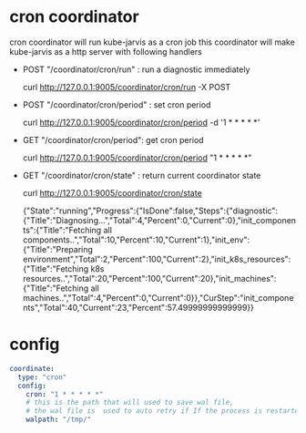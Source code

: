 # cron coordinator

cron coordinator will run kube-jarvis as a cron job
this coordinator will make kube-jarvis as a http server with following handlers
* POST "/coordinator/cron/run" : run a diagnostic immediately

  curl http://127.0.0.1:9005/coordinator/cron/run -X POST

* POST "/coordinator/cron/period" : set cron period

  curl http://127.0.0.1:9005/coordinator/cron/period -d '1 * * * * *'

* GET "/coordinator/cron/period":  get cron period 

  curl http://127.0.0.1:9005/coordinator/cron/period
  "1 * * * * *"  

* GET "/coordinator/cron/state" : return current coordinator state

  curl http://127.0.0.1:9005/coordinator/cron/state 

  {"State":"running","Progress":{"IsDone":false,"Steps":{"diagnostic":{"Title":"Diagnosing...","Total":4,"Percent":0,"Current":0},"init_components":{"Title":"Fetching all components..","Total":10,"Percent":10,"Current":1},"init_env":{"Title":"Preparing environment","Total":2,"Percent":100,"Current":2},"init_k8s_resources":{"Title":"Fetching k8s resources..","Total":20,"Percent":100,"Current":20},"init_machines":{"Title":"Fetching all machines..","Total":4,"Percent":0,"Current":0}},"CurStep":"init_components","Total":40,"Current":23,"Percent":57.49999999999999}}  

# config
```yaml
coordinate:
  type: "cron"
  config:
    cron: "1 * * * * *"
    # this is the path that will used to save wal file,
    # the wal file is  used to auto retry if If the process is restarted at diagnostic time
    walpath: "/tmp/" 
```